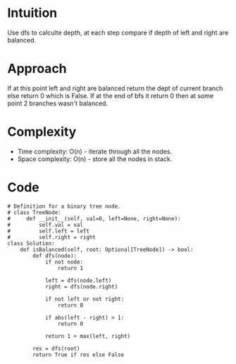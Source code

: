 # Intuition
Use dfs to calculte depth, at each step compare if depth of left and right are balanced.

# Approach
If at this point left and right are balanced return the dept of current branch else return 0 which is False. If at the end of bfs it return 0 then at some point 2 branches wasn't balanced.

# Complexity
- Time complexity:
O(n) - iterate through all the nodes.
- Space complexity:
O(n) - store all the nodes in stack.

# Code
```python3 []
# Definition for a binary tree node.
# class TreeNode:
#     def __init__(self, val=0, left=None, right=None):
#         self.val = val
#         self.left = left
#         self.right = right
class Solution:
    def isBalanced(self, root: Optional[TreeNode]) -> bool:
        def dfs(node):
            if not node:
                return 1

            left = dfs(node.left)
            right = dfs(node.right)

            if not left or not right:
                return 0

            if abs(left - right) > 1:
                return 0
            
            return 1 + max(left, right)

        res = dfs(root)
        return True if res else False

```
